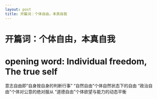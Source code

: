 ```yaml
---
layout: post
title: 开篇词：个体自由，本真自我
---
```

# 开篇词：个体自由，本真自我
# opening word: Individual freedom, The true self

意志自由即“自身按自身的判断行事”
“自然自由”个体自然状态下的自由
“政治自由”个体对公意的绝对服从
“道德自由”个体欲望与能力的动态平衡
